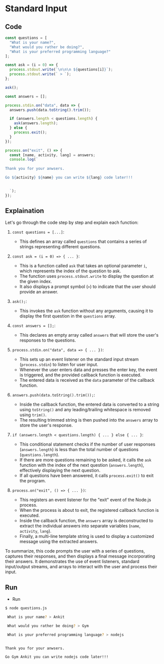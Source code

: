 # Standard Input

## Code

```javascript
const questions = [
  "What is your name?",
  "What would you rather be doing?",
  "What is your preferred programming language?"
];

const ask = (i = 0) => {
  process.stdout.write(`\n\n\n ${questions[i]}`);
  process.stdout.write(` > `);
};

ask();

const answers = [];

process.stdin.on("data", data => {
  answers.push(data.toString().trim());

  if (answers.length < questions.length) {
    ask(answers.length);
  } else {
    process.exit();
  }
});

process.on("exit", () => {
  const [name, activity, lang] = answers;
  console.log(`
  
Thank you for your anwsers.

Go ${activity} ${name} you can write ${lang} code later!!!

  
  `);
});
```

## Explaination

Let's go through the code step by step and explain each function:

1. `const questions = [...]`:
   - This defines an array called `questions` that contains a series of strings representing different questions.

2. `const ask = (i = 0) => { ... }`:
   - This is a function called `ask` that takes an optional parameter `i`, which represents the index of the question to ask.
   - The function uses `process.stdout.write` to display the question at the given index.
   - It also displays a prompt symbol (`>`) to indicate that the user should provide an answer.

3. `ask();`:
   - This invokes the `ask` function without any arguments, causing it to display the first question in the `questions` array.

4. `const answers = [];`:
   - This declares an empty array called `answers` that will store the user's responses to the questions.

5. `process.stdin.on("data", data => { ... })`:
   - This sets up an event listener on the standard input stream (`process.stdin`) to listen for user input.
   - Whenever the user enters data and presses the enter key, the event is triggered, and the provided callback function is executed.
   - The entered data is received as the `data` parameter of the callback function.

6. `answers.push(data.toString().trim());`:
   - Inside the callback function, the entered data is converted to a string using `toString()` and any leading/trailing whitespace is removed using `trim()`.
   - The resulting trimmed string is then pushed into the `answers` array to store the user's response.

7. `if (answers.length < questions.length) { ... } else { ... }`:
   - This conditional statement checks if the number of user responses (`answers.length`) is less than the total number of questions (`questions.length`).
   - If there are more questions remaining to be asked, it calls the `ask` function with the index of the next question (`answers.length`), effectively displaying the next question.
   - If all questions have been answered, it calls `process.exit()` to exit the program.

8. `process.on("exit", () => { ... })`:
   - This registers an event listener for the "exit" event of the Node.js process.
   - When the process is about to exit, the registered callback function is executed.
   - Inside the callback function, the `answers` array is deconstructed to extract the individual answers into separate variables (`name`, `activity`, `lang`).
   - Finally, a multi-line template string is used to display a customized message using the extracted answers.

To summarize, this code prompts the user with a series of questions, captures their responses, and then displays a final message incorporating their answers. It demonstrates the use of event listeners, standard input/output streams, and arrays to interact with the user and process their input.

## Run

- Run

```bash
$ node questions.js

 What is your name? > Ankit

 What would you rather be doing? > Gym

 What is your preferred programming language? > nodejs

  
Thank you for your anwsers.

Go Gym Ankit you can write nodejs code later!!!
```
